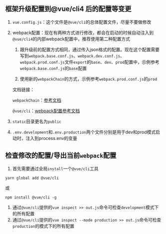 ## 框架升级配置到@vue/cli4 后的配置等变更

1. `vue.config.js`：这个文件是`@vue/cli`的总体配置文件，尽量不要做修改

1. webpack配置：现在有两种方式进行修改，都会在启动的时候自动注入到`@vue/cli4`的内部webpack配置中，推荐使用第二种配置方式

    1. 跟升级前的配置方式相同，通过传入json格式的配置。现在这个配置需要写到`webpack.base.conf.js`、`webpack.dev.conf.js`、`webpack.prod.conf.js`文件`export`的`base`、`dev`、`prod`配置中，示例参考`webpack.base.conf.js`的`base`配置
    
    1. 使用新的`webpackChain`的方式，示例参考`webpack.prod.conf.js`的`prod`
    
    文档链接：
    
    `webpackChain`：[参考文档](https://github.com/Yatoo2018/webpack-chain/tree/zh-cmn-Hans)
    
    `@vue/cli`：[webpack配置参考文档](https://cli.vuejs.org/zh/guide/webpack.html#%E7%AE%80%E5%8D%95%E7%9A%84%E9%85%8D%E7%BD%AE%E6%96%B9%E5%BC%8F)
    
1. `static`目录更名为`public`

1. `.env.development`和`.env.production`两个文件分别是用于dev和prod模式启动时，注入到process.env的变量

## 检查修改的配置/导出当前`webpack`配置

1. 首先需要通过全局`install`一个`@vue/cli`工具

```
yarn global add @vue/cli
```
或
```
npm install @vue/cli -g
```

1. 通过`@vue/cli`提供的`vue inspect >> out.js`命令可检查`development`模式下的所有配置
1. 通过`@vue/cli`提供的`vue inspect --mode production >> out.js`命令可检查`production`的模式下的所有配置
